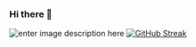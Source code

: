 ### Hi there 👋

<!--
**sanjanakakad/sanjanakakad** is a ✨ _special_ ✨ repository because its `README.md` (this file) appears on your GitHub profile.

Here are some ideas to get you started:

- 🔭 I’m currently working on ...
- 🌱 I’m currently learning ...
- 👯 I’m looking to collaborate on ...
- 🤔 I’m looking for help with ...
- 💬 Ask me about ...
- 📫 How to reach me: ...
- 😄 Pronouns: ...
- ⚡ Fun fact: ...
-->

![enter image description here](https://github-readme-stats.vercel.app/api?username=sanjanakakad&&show_icons=true&title_color=ffffff&icon_color=bb2acf&text_color=daf7dc&bg_color=151515)
[![GitHub Streak](https://github-readme-streak-stats.herokuapp.com/?user=sanjanakakad&theme=dark)](https://git.io/streak-stats)
  
  
 
 
 
 
